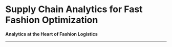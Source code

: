 # Supply Chain Analytics for Fast Fashion Optimization
**Analytics at the Heart of Fashion Logistics**
_____              _     _               

